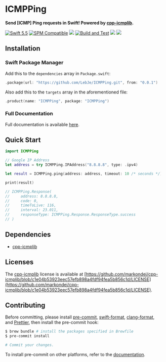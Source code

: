 # ICMPPing

**Send [ICMP] Ping requests in Swift! Powered by [cpp-icmplib](https://github.com/markondej/cpp-icmplib).**

[![Swift 5.5](https://img.shields.io/badge/Swift-5.5-brightgreen?logo=swift)](https://swift.org)
[![SPM Compatible](https://img.shields.io/badge/SPM-compatible-brightgreen.svg)](https://swift.org/package-manager)
[![](https://img.shields.io/github/v/tag/LebJe/ICMPPing)](https://github.com/LebJe/ICMPPing/releases)
[![Build and Test](https://github.com/LebJe/ICMPPing/workflows/Build%20and%20Test/badge.svg)](https://github.com/LebJe/ICMPPing/actions?query=workflow%3A%22Build+and+Test%22)
[![](https://img.shields.io/endpoint?url=https%3A%2F%2Fswiftpackageindex.com%2Fapi%2Fpackages%2FLebJe%2FICMPPing%2Fbadge%3Ftype%3Dswift-versions)](https://swiftpackageindex.com/LebJe/ICMPPing)
[![](https://img.shields.io/endpoint?url=https%3A%2F%2Fswiftpackageindex.com%2Fapi%2Fpackages%2FLebJe%2FICMPPing%2Fbadge%3Ftype%3Dplatforms)](https://swiftpackageindex.com/LebJe/ICMPPing)

## Installation

### Swift Package Manager

Add this to the `dependencies` array in `Package.swift`:

```swift
.package(url: "https://github.com/LebJe/ICMPPing.git", from: "0.0.1")
```

Also add this to the `targets` array in the aforementioned file:

```swift
.product(name: "ICMPPing", package: "ICMPPing")
```

### Full Documentation

Full documentation is available [here](https://lebje.github.io/ICMPPing/documentation/icmpping/).

## Quick Start

```swift
import ICMPPing

// Google IP Address
let address = try ICMPPing.IPAddress("8.8.8.8", type: .ipv4)

let result = ICMPPing.ping(address: address, timeout: 10 /* seconds */)

print(result)

// ICMPPing.Response(
//     address: 8.8.8.8,
//     code: 0,
//     timeToLive: 116,
//     interval: 23.011,
//     responseType: ICMPPing.Response.ResponseType.success
// )
```

## Dependencies

-   [cpp-icmplib](https://github.com/markondej/cpp-icmplib/)

## Licenses

The [cpp-icmplib](https://github.com/markondej/cpp-icmplib/) license is available at [https://github.com/markondej/cpp-icmplib/blob/c1e04b53923eec57efb898a4fdf94fea5b856c1d/LICENSE](https://github.com/markondej/cpp-icmplib/blob/c1e04b53923eec57efb898a4fdf94fea5b856c1d/LICENSE).

## Contributing

Before committing, please install [pre-commit](https://pre-commit.com), [swift-format](https://github.com/nicklockwood/SwiftFormat), [clang-format](https://clang.llvm.org/docs/ClangFormat.html), and [Prettier](https://prettier.io), then install the pre-commit hook:

```bash
$ brew bundle # install the packages specified in Brewfile
$ pre-commit install

# Commit your changes.
```

To install pre-commit on other platforms, refer to the [documentation](https://pre-commit.com/#install).

